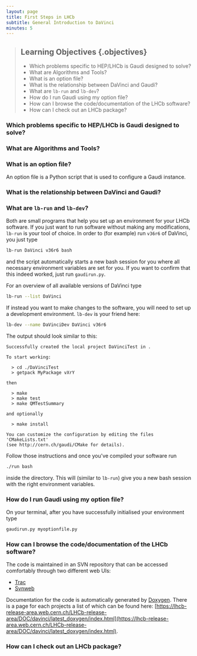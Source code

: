 ```yaml
---
layout: page
title: First Steps in LHCb
subtitle: General Introduction to DaVinci
minutes: 5
---
```


> ## Learning Objectives {.objectives}
> * Which problems specific to HEP/LHCb is Gaudi designed to solve?
> * What are Algorithms and Tools?
> * What is an option file?
> * What is the relationship between DaVinci and Gaudi?
> * What are `lb-run` and `lb-dev`?
> * How do I run Gaudi using my option file?
> * How can I browse the code/documentation of the LHCb software?
> * How can I check out an LHCb package?

### Which problems specific to HEP/LHCb is Gaudi designed to solve?

### What are Algorithms and Tools?

### What is an option file?
An option file is a Python script that is used to configure a Gaudi instance.

### What is the relationship between DaVinci and Gaudi?

### What are `lb-run` and `lb-dev`?
Both are small programs that help you set up an environment for your LHCb software. If you just want to run software without making any modifications, `lb-run` is your tool of choice. In order to (for example) run `v36r6` of DaVinci, you just type


```bash
lb-run DaVinci v36r6 bash
```

and the script automatically starts a new bash session for you where all necessary environment variables are set for you. If you want to confirm that this indeed worked, just run `gaudirun.py`.

For an overview of all available versions of DaVinci type

```bash
lb-run --list DaVinci
```

If instead you want to make changes to the software, you will need to set up a development environment. `lb-dev` is your friend here:

```bash
lb-dev --name DaVinciDev DaVinci v36r6
```

<!-- This doesn't seem to work atm
Alternatively, if you want to use the most recent nightly builds:

```bash
lb-dev --name DaVinciDev --nightly lhcb-head DaVinci
```
-->

The output should look similar to this:

```
Successfully created the local project DaVinciTest in .

To start working:

  > cd ./DaVinciTest
  > getpack MyPackage vXrY

then

  > make
  > make test
  > make QMTestSummary

and optionally

  > make install

You can customize the configuration by editing the files 'CMakeLists.txt'
(see http://cern.ch/gaudi/CMake for details).
```

Follow those instructions and once you've compiled your software run

```bash
./run bash
```

inside the directory. This will (similar to `lb-run`) give you a new bash session with the right environment variables.



### How do I run Gaudi using my option file?
On your terminal, after you have successfully initialised your environment type

```bash
gaudirun.py myoptionfile.py
```

### How can I browse the code/documentation of the LHCb software?
The code is maintained in an SVN repository that can be accessed comfortably through two different web UIs:

 * [Trac](https://svnweb.cern.ch/trac/lhcb/)
 * [Svnweb](http://svnweb.cern.ch/world/wsvn/lhcb)

Documentation for the code is automatically generated by [Doxygen](). There is a page for each projects a list of which can be found here: [https://lhcb-release-area.web.cern.ch/LHCb-release-area/DOC/davinci/latest_doxygen/index.html](https://lhcb-release-area.web.cern.ch/LHCb-release-area/DOC/davinci/latest_doxygen/index.html).

### How can I check out an LHCb package?
